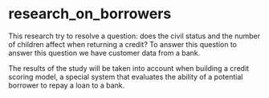 # research_on_borrowers
This research try to resolve a question: does the civil status and the number of children affect when returning a credit?
To answer this question to answer this question we have customer data from a bank.

The results of the study will be taken into account when building a credit scoring model, a special system that evaluates the ability of a potential borrower to repay a loan to a bank.
